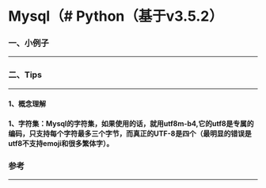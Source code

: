 # Mysql（# Python（基于v3.5.2）


###  一、小例子<br>
----------------------

###  二、Tips<br>
----------------------
####    1、概念理解
####      1、字符集：Mysql的字符集，如果使用的话，就用utf8m-b4,它的utf8是专属的编码，只支持每个字符最多三个字节，而真正的UTF-8是四个（最明显的错误是utf8不支持emoji和很多繁体字）。

### 参考
-----------
